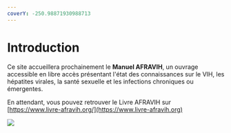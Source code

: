 ```yaml
---
coverY: -250.98871930988713
---
```


# Introduction

Ce site accueillera prochainement le **Manuel AFRAVIH**, un ouvrage accessible en libre accès présentant l'état des connaissances sur le VIH, les hépatites virales, la santé sexuelle et les infections chroniques ou émergentes.



En attendant, vous pouvez retrouver le Livre AFRAVIH sur [https://www.livre-afravih.org/](https://www.livre-afravih.org)

![](https://www.livre-afravih.org/img/book.png)
